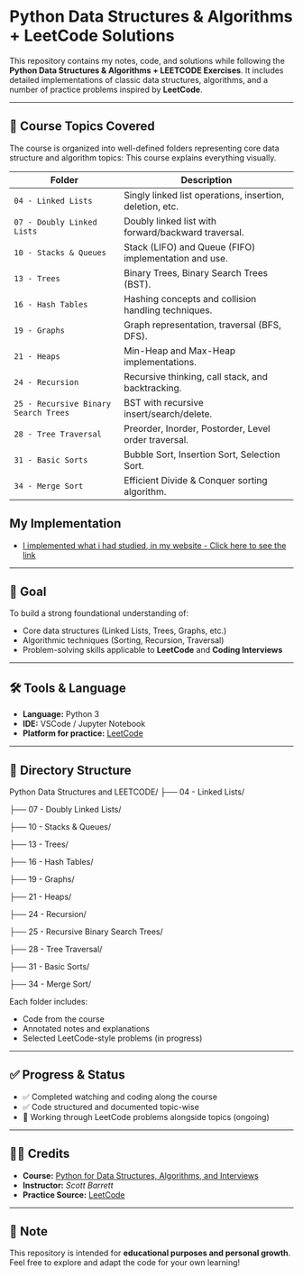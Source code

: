 # Python Data Structures & Algorithms + LeetCode Solutions

This repository contains my notes, code, and solutions while following the **Python Data Structures & Algorithms + LEETCODE Exercises**. It includes detailed implementations of classic data structures, algorithms, and a number of practice problems inspired by **LeetCode**.

---

## 🧠 Course Topics Covered

The course is organized into well-defined folders representing core data structure and algorithm topics: This course explains everything visually. 

| Folder                         | Description                                               |
|-------------------------------|-----------------------------------------------------------|
| `04 - Linked Lists`           | Singly linked list operations, insertion, deletion, etc.  |
| `07 - Doubly Linked Lists`    | Doubly linked list with forward/backward traversal.       |
| `10 - Stacks & Queues`        | Stack (LIFO) and Queue (FIFO) implementation and use.     |
| `13 - Trees`                  | Binary Trees, Binary Search Trees (BST).                  |
| `16 - Hash Tables`            | Hashing concepts and collision handling techniques.       |
| `19 - Graphs`                 | Graph representation, traversal (BFS, DFS).               |
| `21 - Heaps`                  | Min-Heap and Max-Heap implementations.                    |
| `24 - Recursion`              | Recursive thinking, call stack, and backtracking.         |
| `25 - Recursive Binary Search Trees` | BST with recursive insert/search/delete.       |
| `28 - Tree Traversal`         | Preorder, Inorder, Postorder, Level order traversal.      |
| `31 - Basic Sorts`            | Bubble Sort, Insertion Sort, Selection Sort.              |
| `34 - Merge Sort`             | Efficient Divide & Conquer sorting algorithm.             |


## My Implementation

- [I implemented what i had studied, in my website - Click here to see the link](https://sites.google.com/pcampus.edu.np/biswashkhatiwada/porftolio/dsa)

---

## 🚀 Goal

To build a strong foundational understanding of:

- Core data structures (Linked Lists, Trees, Graphs, etc.)
- Algorithmic techniques (Sorting, Recursion, Traversal)
- Problem-solving skills applicable to **LeetCode** and **Coding Interviews**

---

## 🛠 Tools & Language

- **Language:** Python 3
- **IDE:** VSCode / Jupyter Notebook
- **Platform for practice:** [LeetCode](https://leetcode.com)

---

## 📁 Directory Structure

Python Data Structures and LEETCODE/
├── 04 - Linked Lists/

├── 07 - Doubly Linked Lists/

├── 10 - Stacks & Queues/

├── 13 - Trees/

├── 16 - Hash Tables/

├── 19 - Graphs/

├── 21 - Heaps/

├── 24 - Recursion/

├── 25 - Recursive Binary Search Trees/

├── 28 - Tree Traversal/

├── 31 - Basic Sorts/

├── 34 - Merge Sort/


Each folder includes:
- Code from the course
- Annotated notes and explanations
- Selected LeetCode-style problems (in progress)

---

## ✅ Progress & Status

- ✅ Completed watching and coding along the course  
- ✅ Code structured and documented topic-wise  
- 🔄 Working through LeetCode problems alongside topics (ongoing)  

---

## 🙋‍♂️ Credits

- **Course:** [Python for Data Structures, Algorithms, and Interviews](https://www.udemy.com/course/data-structures-algorithms-python/?couponCode=CP130525)  
- **Instructor:** *Scott Barrett*  
- **Practice Source:** [LeetCode](https://leetcode.com)  

---

## 📌 Note

This repository is intended for **educational purposes and personal growth**. Feel free to explore and adapt the code for your own learning!
